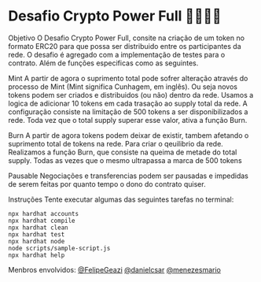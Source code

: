 # Desafio Crypto Power Full 💸💸💸💸


Objetivo 
O Desafio Crypto Power Full, consite na criação de um token no formato ERC20 para que possa ser distribuido entre os participantes da rede. O desafio é agregado com  a implementação de testes para o contrato. Além de funções especificas como as seguintes. 

Mint
A partir de agora o suprimento total pode sofrer alteração através do processo de Mint (Mint significa Cunhagem, em inglês). Ou seja novos tokens podem ser criados e distribuidos (ou não) dentro da rede. Usamos a logica de adicionar 10 tokens em cada trasação ao supply total da rede. A configuração consiste na limitação de 500 tokens a ser disponibilizados a rede. Toda vez que o total supply superar esse valor, ativa a função Burn. 

Burn
A partir de agora tokens podem deixar de existir, tambem afetando o suprimento total de tokens na rede. Para criar o qeuilibrio da rede. Realizamos a função Burn, que consiste na queima de metade do total supply. Todas as vezes que o mesmo ultrapassa a marca de 500 tokens

Pausable
Negociações e transferencias podem ser pausadas e impedidas de serem feitas por quanto tempo o dono do contrato quiser.





Instruções
Tente executar algumas das seguintes tarefas no terminal:

 ```
npx hardhat accounts
npx hardhat compile
npx hardhat clean
npx hardhat test
npx hardhat node
node scripts/sample-script.js
npx hardhat help
```
Menbros envolvidos:
[@FelipeGeazi](https://github.com/FelipeGeazi)
[@danielcsar](https://github.com/danielcsar)
[@menezesmario](https://github.com/menezesmario)

